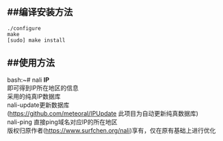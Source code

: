 ##编译安装方法
------------
	./configure  
	make  
	[sudo] make install  


##使用方法
-----------
bash:~# nali **IP**  
即可得到IP所在地区的信息  
采用的纯真IP数据库  
nali-update更新数据库  
(<https://github.com/meteoral/IPUpdate> 此项目为自动更新纯真数据库)  
nali-ping 直接ping域名对应IP的所在地区  
版权归原作者(https://www.surfchen.org/nali)享有，仅在原有基础上进行优化
